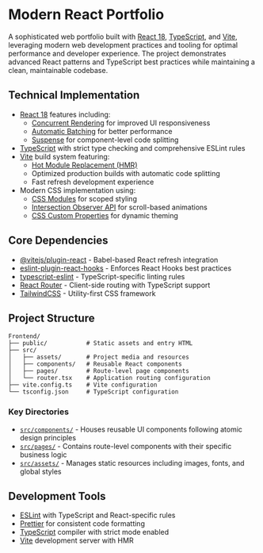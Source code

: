 # Modern React Portfolio

A sophisticated web portfolio built with [React 18](https://react.dev/), [TypeScript](https://www.typescriptlang.org/), and [Vite](https://vitejs.dev/), leveraging modern web development practices and tooling for optimal performance and developer experience. The project demonstrates advanced React patterns and TypeScript best practices while maintaining a clean, maintainable codebase.

## Technical Implementation

- [React 18](https://react.dev/) features including:
  - [Concurrent Rendering](https://react.dev/blog/2022/03/29/react-v18#what-is-concurrent-react) for improved UI responsiveness
  - [Automatic Batching](https://react.dev/blog/2022/03/29/react-v18#what-is-automatic-batching) for better performance
  - [Suspense](https://react.dev/reference/react/Suspense) for component-level code splitting
- [TypeScript](https://www.typescriptlang.org/) with strict type checking and comprehensive ESLint rules
- [Vite](https://vitejs.dev/) build system featuring:
  - [Hot Module Replacement (HMR)](https://vitejs.dev/guide/features.html#hot-module-replacement)
  - Optimized production builds with automatic code splitting
  - Fast refresh development experience
- Modern CSS implementation using:
  - [CSS Modules](https://github.com/css-modules/css-modules) for scoped styling
  - [Intersection Observer API](https://developer.mozilla.org/en-US/docs/Web/API/Intersection_Observer_API) for scroll-based animations
  - [CSS Custom Properties](https://developer.mozilla.org/en-US/docs/Web/CSS/Using_CSS_custom_properties) for dynamic theming

## Core Dependencies

- [@vitejs/plugin-react](https://github.com/vitejs/vite-plugin-react) - Babel-based React refresh integration
- [eslint-plugin-react-hooks](https://www.npmjs.com/package/eslint-plugin-react-hooks) - Enforces React Hooks best practices
- [typescript-eslint](https://typescript-eslint.io/) - TypeScript-specific linting rules
- [React Router](https://reactrouter.com/) - Client-side routing with TypeScript support
- [TailwindCSS](https://tailwindcss.com/) - Utility-first CSS framework

## Project Structure

```
Frontend/
├── public/           # Static assets and entry HTML
├── src/
│   ├── assets/       # Project media and resources
│   ├── components/   # Reusable React components
│   ├── pages/        # Route-level page components
│   └── router.tsx    # Application routing configuration
├── vite.config.ts    # Vite configuration
└── tsconfig.json     # TypeScript configuration
```

### Key Directories

- [`src/components/`](./src/components/) - Houses reusable UI components following atomic design principles
- [`src/pages/`](./src/pages/) - Contains route-level components with their specific business logic
- [`src/assets/`](./src/assets/) - Manages static resources including images, fonts, and global styles

## Development Tools

- [ESLint](https://eslint.org/) with TypeScript and React-specific rules
- [Prettier](https://prettier.io/) for consistent code formatting
- [TypeScript](https://www.typescriptlang.org/) compiler with strict mode enabled
- [Vite](https://vitejs.dev/) development server with HMR
